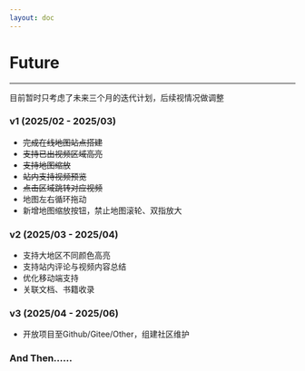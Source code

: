 ```yaml
---
layout: doc
---
```

# Future
---
目前暂时只考虑了未来三个月的迭代计划，后续视情况做调整

### v1 (2025/02 - 2025/03)
- ~~完成在线地图站点搭建~~
- ~~支持已出视频区域高亮~~
- ~~支持地图缩放~~
- ~~站内支持视频预览~~
- ~~点击区域跳转对应视频~~
- 地图左右循环拖动
- 新增地图缩放按钮，禁止地图滚轮、双指放大

### v2 (2025/03 - 2025/04)
- 支持大地区不同颜色高亮
- 支持站内评论与视频内容总结
- 优化移动端支持
- 关联文档、书籍收录

### v3 (2025/04 - 2025/06)
- 开放项目至Github/Gitee/Other，组建社区维护

### And Then......